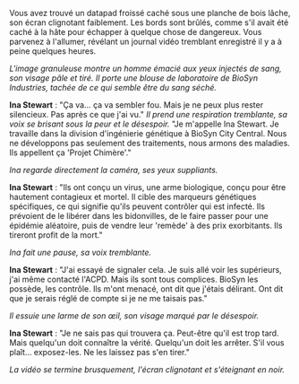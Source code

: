 Vous avez trouvé un datapad froissé caché sous une planche de bois lâche, son écran clignotant faiblement. Les bords sont brûlés, comme s'il avait été caché à la hâte pour échapper à quelque chose de dangereux. Vous parvenez à l'allumer, révélant un journal vidéo tremblant enregistré il y a à peine quelques heures.

_L'image granuleuse montre un homme émacié aux yeux injectés de sang, son visage pâle et tiré. Il porte une blouse de laboratoire de BioSyn Industries, tachée de ce qui semble être du sang séché._

**Ina Stewart** : "Ça va... ça va sembler fou. Mais je ne peux plus rester silencieux. Pas après ce que j'ai vu." _Il prend une respiration tremblante, sa voix se brisant sous la peur et le désespoir._ "Je m'appelle Ina Stewart. Je travaille dans la division d'ingénierie génétique à BioSyn City Central. Nous ne développons pas seulement des traitements, nous armons des maladies. Ils appellent ça 'Projet Chimère'."

_Ina regarde directement la caméra, ses yeux suppliants._

**Ina Stewart** : "Ils ont conçu un virus, une arme biologique, conçu pour être hautement contagieux et mortel. Il cible des marqueurs génétiques spécifiques, ce qui signifie qu'ils peuvent contrôler qui est infecté. Ils prévoient de le libérer dans les bidonvilles, de le faire passer pour une épidémie aléatoire, puis de vendre leur 'remède' à des prix exorbitants. Ils tireront profit de la mort."

_Ina fait une pause, sa voix tremblante._

**Ina Stewart** : "J'ai essayé de signaler cela. Je suis allé voir les supérieurs, j'ai même contacté l'ACPD. Mais ils sont tous complices. BioSyn les possède, les contrôle. Ils m'ont menacé, ont dit que j'étais délirant. Ont dit que je serais réglé de compte si je ne me taisais pas."

_Il essuie une larme de son œil, son visage marqué par le désespoir._

**Ina Stewart** : "Je ne sais pas qui trouvera ça. Peut-être qu'il est trop tard. Mais quelqu'un doit connaître la vérité. Quelqu'un doit les arrêter. S'il vous plaît... exposez-les. Ne les laissez pas s'en tirer."

_La vidéo se termine brusquement, l'écran clignotant et s'éteignant en noir._
